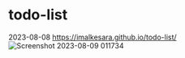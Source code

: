 # todo-list
2023-08-08
https://imalkesara.github.io/todo-list/
![Screenshot 2023-08-09 011734](https://github.com/ImalKesara/todo-list/assets/136368707/acb758c6-7a5d-4f2d-9f76-024287042e8a)

